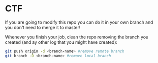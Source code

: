 # CTF

If you are going to modify this repo you can do it in your own branch and you don't need to merge it to master!

Whenever you finish your job, clean the repo removing the branch you created (and ay other log that you might have created):

```bash
git push origin -d <branch-name> #remove remote branch
git branch -D <branch-name> #remove local branch
```
